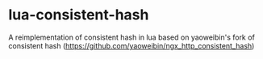 lua-consistent-hash
===================

A reimplementation of consistent hash in lua based on yaoweibin's fork of consistent hash (https://github.com/yaoweibin/ngx_http_consistent_hash)
